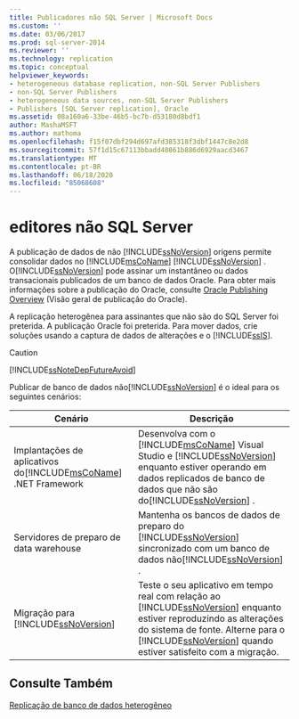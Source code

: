 ```yaml
---
title: Publicadores não SQL Server | Microsoft Docs
ms.custom: ''
ms.date: 03/06/2017
ms.prod: sql-server-2014
ms.reviewer: ''
ms.technology: replication
ms.topic: conceptual
helpviewer_keywords:
- heterogeneous database replication, non-SQL Server Publishers
- non-SQL Server Publishers
- heterogeneous data sources, non-SQL Server Publishers
- Publishers [SQL Server replication], Oracle
ms.assetid: 08a160a6-33be-46b5-bc7b-d53180d8bdf1
author: MashaMSFT
ms.author: mathoma
ms.openlocfilehash: f15f07dbf294d697afd385318f3dbf1447c8e2d8
ms.sourcegitcommit: 57f1d15c67113bbadd40861b886d6929aacd3467
ms.translationtype: MT
ms.contentlocale: pt-BR
ms.lasthandoff: 06/18/2020
ms.locfileid: "85068608"
---
```

# <a name="non-sql-server-publishers"></a>editores não SQL Server
  A publicação de dados de não [!INCLUDE[ssNoVersion](../../../includes/ssnoversion-md.md)] origens permite consolidar dados no [!INCLUDE[msCoName](../../../includes/msconame-md.md)] [!INCLUDE[ssNoVersion](../../../includes/ssnoversion-md.md)] . O[!INCLUDE[ssNoVersion](../../../includes/ssnoversion-md.md)] pode assinar um instantâneo ou dados transacionais publicados de um banco de dados Oracle. Para obter mais informações sobre a publicação do Oracle, consulte [Oracle Publishing Overview](oracle-publishing-overview.md) (Visão geral de publicação do Oracle).  
  
 A replicação heterogênea para assinantes que não são do SQL Server foi preterida. A publicação Oracle foi preterida. Para mover dados, crie soluções usando a captura de dados de alterações e o [!INCLUDE[ssIS](../../../includes/ssis-md.md)].  
  
> [!CAUTION]  
>  [!INCLUDE[ssNoteDepFutureAvoid](../../../includes/ssnotedepfutureavoid-md.md)]  
  
 Publicar de banco de dados não[!INCLUDE[ssNoVersion](../../../includes/ssnoversion-md.md)] é o ideal para os seguintes cenários:  
  
|Cenário|Descrição|  
|--------------|-----------------|  
|Implantações de aplicativos do[!INCLUDE[msCoName](../../../includes/msconame-md.md)] .NET Framework|Desenvolva com o [!INCLUDE[msCoName](../../../includes/msconame-md.md)] Visual Studio e [!INCLUDE[ssNoVersion](../../../includes/ssnoversion-md.md)] enquanto estiver operando em dados replicados de banco de dados que não são do[!INCLUDE[ssNoVersion](../../../includes/ssnoversion-md.md)] .|  
|Servidores de preparo de data warehouse|Mantenha os bancos de dados de preparo do [!INCLUDE[ssNoVersion](../../../includes/ssnoversion-md.md)] sincronizado com um banco de dados não[!INCLUDE[ssNoVersion](../../../includes/ssnoversion-md.md)] .|  
|Migração para [!INCLUDE[ssNoVersion](../../../includes/ssnoversion-md.md)]|Teste o seu aplicativo em tempo real com relação ao [!INCLUDE[ssNoVersion](../../../includes/ssnoversion-md.md)] enquanto estiver reproduzindo as alterações do sistema de fonte. Alterne para o [!INCLUDE[ssNoVersion](../../../includes/ssnoversion-md.md)] quando estiver satisfeito com a migração.|  
  
## <a name="see-also"></a>Consulte Também  
 [Replicação de banco de dados heterogêneo](heterogeneous-database-replication.md)  
  
  

